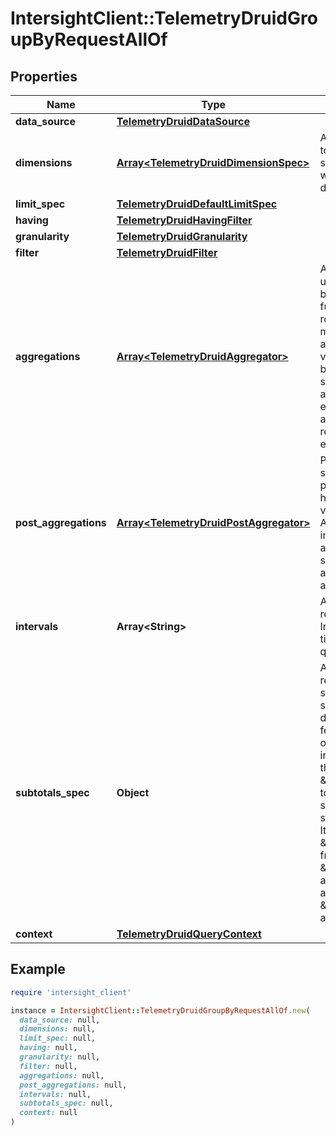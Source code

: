 # IntersightClient::TelemetryDruidGroupByRequestAllOf

## Properties

| Name | Type | Description | Notes |
| ---- | ---- | ----------- | ----- |
| **data_source** | [**TelemetryDruidDataSource**](TelemetryDruidDataSource.md) |  |  |
| **dimensions** | [**Array&lt;TelemetryDruidDimensionSpec&gt;**](TelemetryDruidDimensionSpec.md) | A JSON list of dimensions to do the groupBy over; or see DimensionSpec for ways to extract dimensions.. |  |
| **limit_spec** | [**TelemetryDruidDefaultLimitSpec**](TelemetryDruidDefaultLimitSpec.md) |  | [optional] |
| **having** | [**TelemetryDruidHavingFilter**](TelemetryDruidHavingFilter.md) |  | [optional] |
| **granularity** | [**TelemetryDruidGranularity**](TelemetryDruidGranularity.md) |  |  |
| **filter** | [**TelemetryDruidFilter**](TelemetryDruidFilter.md) |  | [optional] |
| **aggregations** | [**Array&lt;TelemetryDruidAggregator&gt;**](TelemetryDruidAggregator.md) | Aggregation functions are used to summarize data in buckets. Summarization functions include counting rows, calculating the min/max/sum of metrics and retrieving the first/last value of metrics for each bucket. Additional summarization functions are available with extensions. If no aggregator is provided, the results will be empty for each bucket. | [optional] |
| **post_aggregations** | [**Array&lt;TelemetryDruidPostAggregator&gt;**](TelemetryDruidPostAggregator.md) | Post-aggregations are specifications of processing that should happen on aggregated values as they come out of Apache Druid. If you include a post aggregation as part of a query, make sure to include all aggregators the post-aggregator requires. | [optional] |
| **intervals** | **Array&lt;String&gt;** | A JSON Object representing ISO-8601 Intervals. This defines the time ranges to run the query over. |  |
| **subtotals_spec** | **Object** | A JSON array of arrays to return additional result sets for groupings of subsets of top level dimensions. The subtotals feature allows computation of multiple sub-groupings in a single query. To use this feature, add a \&quot;subtotalsSpec\&quot; to your query, which should be a list of subgroup dimension sets. It should contain the \&quot;outputName\&quot; from dimensions in your \&quot;dimensions\&quot; attribute, in the same order as they appear in the \&quot;dimensions\&quot; attribute. | [optional] |
| **context** | [**TelemetryDruidQueryContext**](TelemetryDruidQueryContext.md) |  | [optional] |

## Example

```ruby
require 'intersight_client'

instance = IntersightClient::TelemetryDruidGroupByRequestAllOf.new(
  data_source: null,
  dimensions: null,
  limit_spec: null,
  having: null,
  granularity: null,
  filter: null,
  aggregations: null,
  post_aggregations: null,
  intervals: null,
  subtotals_spec: null,
  context: null
)
```

